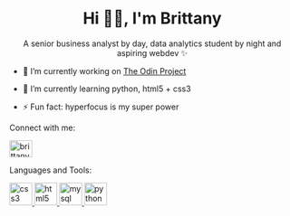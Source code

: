 <h1 align="center">Hi 👋🏻, I'm Brittany</h1>
<p align="center">A senior business analyst by day, data analytics student by night and aspiring webdev ✨</p>

- 🔭 I’m currently working on [The Odin Project](https://github.com/TheOdinProject)

- 🌱 I’m currently learning python, html5 + css3

- ⚡ Fun fact: hyperfocus is my super power

<p align="left">Connect with me:</p>
<p align="left">
<a href="https://linkedin.com/in/brittanymprice" target="blank"><img align="center" src="https://raw.githubusercontent.com/rahuldkjain/github-profile-readme-generator/master/src/images/icons/Social/linked-in-alt.svg" alt="brittanymprice" height="30" width="40" /></a>
</p>

<p align="left">Languages and Tools:</p>
<p align="left"> <a href="https://www.w3schools.com/css/" target="_blank" rel="noreferrer"> <img src="https://raw.githubusercontent.com/devicons/devicon/master/icons/css3/css3-original-wordmark.svg" alt="css3" width="40" height="40"/> </a> <a href="https://www.w3.org/html/" target="_blank" rel="noreferrer"> <img src="https://raw.githubusercontent.com/devicons/devicon/master/icons/html5/html5-original-wordmark.svg" alt="html5" width="40" height="40"/> </a> <a href="https://www.mysql.com/" target="_blank" rel="noreferrer"> <img src="https://raw.githubusercontent.com/devicons/devicon/master/icons/mysql/mysql-original-wordmark.svg" alt="mysql" width="40" height="40"/> </a> <a href="https://www.python.org" target="_blank" rel="noreferrer"> <img src="https://raw.githubusercontent.com/devicons/devicon/master/icons/python/python-original.svg" alt="python" width="40" height="40"/> </a> </p>
